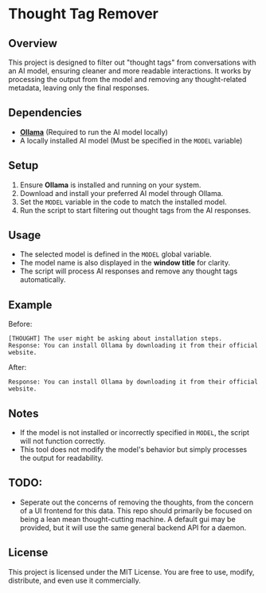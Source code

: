 # Thought Tag Remover

## Overview
This project is designed to filter out "thought tags" from conversations with an AI model, ensuring cleaner and more readable interactions. It works by processing the output from the model and removing any thought-related metadata, leaving only the final responses.

## Dependencies
- **[Ollama](https://ollama.ai/)** (Required to run the AI model locally)
- A locally installed AI model (Must be specified in the `MODEL` variable)

## Setup
1. Ensure **Ollama** is installed and running on your system.
2. Download and install your preferred AI model through Ollama.
3. Set the `MODEL` variable in the code to match the installed model.
4. Run the script to start filtering out thought tags from the AI responses.

## Usage
- The selected model is defined in the `MODEL` global variable.
- The model name is also displayed in the **window title** for clarity.
- The script will process AI responses and remove any thought tags automatically.

## Example
Before:
```
[THOUGHT] The user might be asking about installation steps.
Response: You can install Ollama by downloading it from their official website.
```

After:
```
Response: You can install Ollama by downloading it from their official website.
```

## Notes
- If the model is not installed or incorrectly specified in `MODEL`, the script will not function correctly.
- This tool does not modify the model's behavior but simply processes the output for readability.

## TODO:
- Seperate out the concerns of removing the thoughts, from the concern of a UI frontend for this data. This repo should primarily be focused on being a lean mean thought-cutting machine. A default gui may be provided, but it will use the same general backend API for a daemon.

## License
This project is licensed under the MIT License. You are free to use, modify, distribute, and even use it commercially. 
